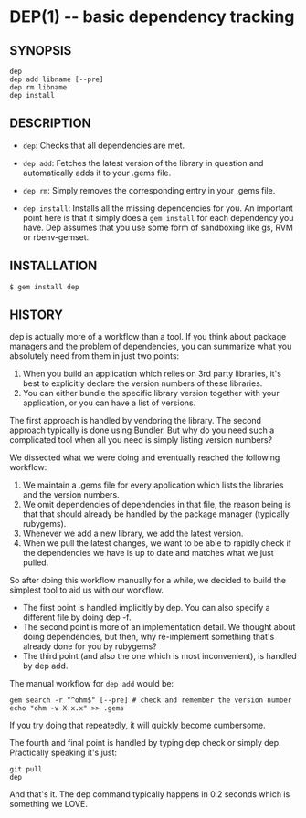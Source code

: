 DEP(1) -- basic dependency tracking
===================================

## SYNOPSIS

    dep
    dep add libname [--pre]
    dep rm libname
    dep install

## DESCRIPTION

   * `dep`:
     Checks that all dependencies are met.

   * `dep add`:
     Fetches the latest version of the library in question
     and automatically adds it to your .gems file.

   * `dep rm`:
     Simply removes the corresponding entry in your .gems file.

   * `dep install`:
     Installs all the missing dependencies for you. An important
     point here is that it simply does a `gem install` for each
     dependency you have. Dep assumes that you use some form of
     sandboxing like gs, RVM or rbenv-gemset.


## INSTALLATION

    $ gem install dep

## HISTORY

dep is actually more of a workflow than a tool. If you think about
package managers and the problem of dependencies, you can summarize
what you absolutely need from them in just two points:

1. When you build an application which relies on 3rd party libraries,
it's best to explicitly declare the version numbers of these
libraries.
2. You can either bundle the specific library version together with
your application, or you can have a list of versions.

The first approach is handled by vendoring the library. The second
approach typically is done using Bundler. But why do you need such
a complicated tool when all you need is simply listing version numbers?

We dissected what we were doing and eventually reached the following
workflow:

1. We maintain a .gems file for every application which lists the
libraries and the version numbers.
2. We omit dependencies of dependencies in that file, the reason being
is that that should already be handled by the package manager
(typically rubygems).
3. Whenever we add a new library, we add the latest version.
4. When we pull the latest changes, we want to be able to rapidly
check if the dependencies we have is up to date and matches what
we just pulled.

So after doing this workflow manually for a while, we decided to
build the simplest tool to aid us with our workflow.

- The first point is handled implicitly by dep. You can also specify
a different file by doing dep -f.
- The second point is more of an implementation detail. We thought about
doing dependencies, but then, why re-implement something that's already
done for you by rubygems?
- The third point (and also the one which is most inconvenient), is
handled by dep add.

The manual workflow for `dep add` would be:

    gem search -r "^ohm$" [--pre] # check and remember the version number
    echo "ohm -v X.x.x" >> .gems

If you try doing that repeatedly, it will quickly become cumbersome.

The fourth and final point is handled by typing dep check or simply dep.
Practically speaking it's just:

    git pull
    dep

And that's it. The dep command typically happens in 0.2 seconds which
is something we LOVE.
